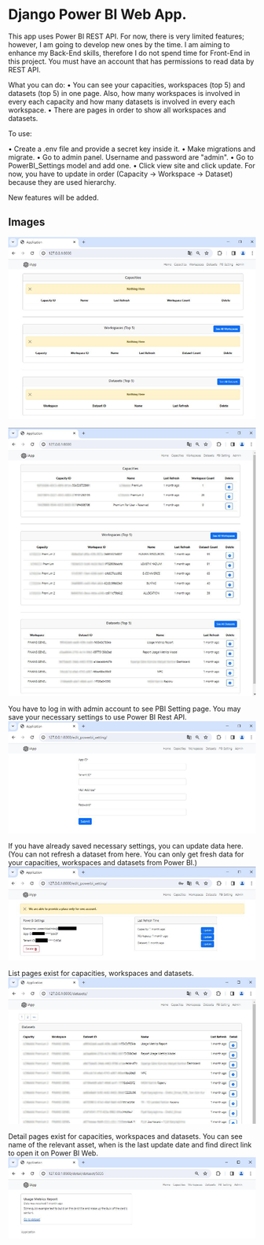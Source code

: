 ﻿# Django Power BI Web App.

This app uses Power BI REST API. For now, there is very limited features; however, I am going to develop new ones by the time. I am aiming to enhance my Back-End skills, therefore I do not spend time for Front-End in this project.
You must have an account that has permissions to read data by REST API.

What you can do:
• You can see your capacities, workspaces (top 5) and datasets (top 5) in one page. Also, how many workspaces is involved in every each capacity and how many datasets is involved in every each workspace.
• There are pages in order to show all workspaces and datasets.

To use:

• Create a .env file and provide a secret key inside it.
• Make migrations and migrate.
• Go to admin panel. Username and password are "admin".
• Go to PowerBI_Settings model and add one.
• Click view site and click update. For now, you have to update in order (Capacity -> Workspace -> Dataset) because they are used hierarchy.

New features will be added.

## Images

![1homepage_empty](./readme_images/1homepage_empty.JPG)

![1homepage_empty](./readme_images/2homepage_with_full.jpg)

You have to log in with admin account to see PBI Setting page. You may save your necessary settings to use Power BI Rest API.
![1homepage_empty](./readme_images/3pbi_setting_without.JPG)

If you have already saved necessary settings, you can update data here. (You can not refresh a dataset from here. You can only get fresh data for your capacities, workspaces and datasets from Power BI.)
![1homepage_empty](./readme_images/4pbi_setting_with.JPG)

List pages exist for capacities, workspaces and datasets. 
![1homepage_empty](./readme_images/5datasets_page.jpg)

Detail pages exist for capacities, workspaces and datasets. You can see name of the relevant asset, when is the last update date and find direct link to open it on Power BI Web.
![1homepage_empty](./readme_images/6dataset_detail.JPG)